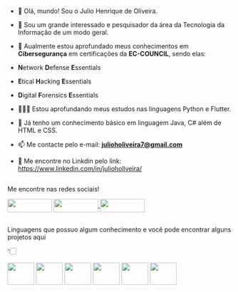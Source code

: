 - 👋 Olá, mundo! Sou o Julio Henrique de Oliveira.

- 👀 Sou um grande interessado e pesquisador da área da Tecnologia da Informação de um modo geral.

- 🔐 Aualmente estou aprofundado meus conhecimentos em **Cibersegurança** em certificações da **EC-COUNCIL**, sendo elas:
- **N**etwork **D**efense **E**ssentials
- **E**tical **H**acking **E**ssentials
- **D**igital **F**orensics **E**ssentials

- 🧑🏻‍💻 Estou aprofundando meus estudos nas linguagens Python e Flutter.

- 🧠 Já tenho um conhecimento básico em linguagem Java, C# além de HTML e CSS.

- 📫 Me contacte pelo e-mail: **julioholiveira7@gmail.com**

- 📄 Me encontre no Linkdin pelo link: https://www.linkedin.com/in/julioholiveira/

##

<div>
  <p>Me encontre nas redes sociais!</p>
  <a href="https://www.instagram.com/julioho7/"><img align='center' height='30' width='100' src='https://img.shields.io/badge/Instagram-E4405F?style=for-the-badge&logo=instagram&logoColor=white'></a>
  <a href='https://linkedin.com/in/julioholiveira/'><img align='center' height='30' width='100' src='https://img.shields.io/badge/LinkedIn-0077B5?style=for-the-badge&logo=linkedin&logoColor=white'</a>
  <a href='https://www.facebook.com/julioho18'><img align='center' height='30' width='100' src='https://img.shields.io/badge/Facebook-1877F2?style=for-the-badge&logo=facebook&logoColor=white'></a>
</div>

##
    
<p>Linguagens que possuo algum conhecimento e você pode encontrar alguns projetos aqui</p> 👇🏻
    
<div style="display: inline_block"><br>
  <img align='center' height='50' width='60' src="https://cdn.jsdelivr.net/gh/devicons/devicon/icons/python/python-original.svg" />
  <img align='center' height='50' width='60' src="https://cdn.jsdelivr.net/gh/devicons/devicon/icons/flutter/flutter-original.svg" />
  <img align='center' height='50' width='60' src="https://cdn-icons.flaticon.com/png/512/2273/premium/2273145.png?token=exp=1652659335~hmac=b2965ec8f77af9ebc8a5a45f2b5492b8"/>
  <img align='center' height='50' width='60' src="https://cdn.jsdelivr.net/gh/devicons/devicon/icons/javascript/javascript-original.svg" />
  <img align='center' height='50' width='60' src="https://cdn.jsdelivr.net/gh/devicons/devicon/icons/html5/html5-original-wordmark.svg" />
  <img align='center' height='50' width='60' src="https://cdn.jsdelivr.net/gh/devicons/devicon/icons/css3/css3-original-wordmark.svg" />
</div>
